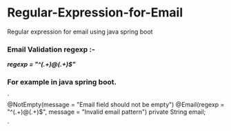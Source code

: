 # Regular-Expression-for-Email
Regular expression for email using java spring boot

### Email Validation regexp :-

<b><i>regexp = "^(.+)@(.+)$"</b></i>

### For example in java spring boot.


`  
@NotEmpty(message = "Email field should not be empty")
    @Email(regexp = "^(.+)@(.+)$", message = "Invalid email pattern")
    private String email;
    
`
